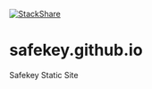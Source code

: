 [![StackShare](http://img.shields.io/badge/tech-stack-0690fa.svg?style=flat)](http://stackshare.io/nickwhite917/sk-stack)
# safekey.github.io
Safekey Static Site



